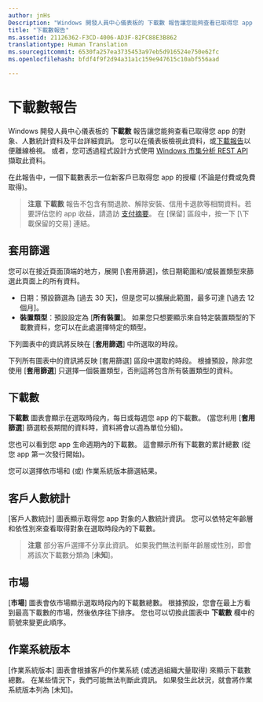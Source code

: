 ```yaml
---
author: jnHs
Description: "Windows 開發人員中心儀表板的 下載數 報告讓您能夠查看已取得您 app 的對象、人數統計資料及平台詳細資訊。"
title: "下載數報告"
ms.assetid: 21126362-F3CD-4006-AD3F-82FC88E3B862
translationtype: Human Translation
ms.sourcegitcommit: 6530fa257ea3735453a97eb5d916524e750e62fc
ms.openlocfilehash: bfdf4f9f2d94a31a1c159e947615c10abf556aad

---
```


# 下載數報告


Windows 開發人員中心儀表板的 **下載數** 報告讓您能夠查看已取得您 app 的對象、人數統計資料及平台詳細資訊。 您可以在儀表板檢視此資料，或[下載報告](download-analytic-reports.md)以便離線檢視。 或者，您可透過程式設計方式使用 [Windows 市集分析 REST API](../monetize/access-analytics-data-using-windows-store-services.md) 擷取此資料。

在此報告中，一個下載數表示一位新客戶已取得您 app 的授權 (不論是付費或免費取得)。

> **注意**
            **下載數** 報告不包含有關退款、解除安裝、信用卡退款等相關資料。若要評估您的 app 收益，請造訪 [支付摘要](payout-summary.md)。 在 \[保留\] 區段中，按一下 \[\下載保留的交易\] 連結。



## 套用篩選


您可以在接近頁面頂端的地方，展開 \[\套用篩選\]，依日期範圍和/或裝置類型來篩選此頁面上的所有資料。

-   日期：預設篩選為 \[過去 30 天\]，但是您可以擴展此範圍，最多可達 \[\過去 12 個月\]。
-   **裝置類型**：預設設定為 \[**所有裝置**\]。 如果您只想要顯示來自特定裝置類型的下載數資料，您可以在此處選擇特定的類型。

下列圖表中的資訊將反映在 \[**套用篩選**\] 中所選取的時段。

下列所有圖表中的資訊將反映 \[套用篩選\] 區段中選取的時段。 根據預設，除非您使用 \[**套用篩選**\] 只選擇一個裝置類型，否則這將包含所有裝置類型的資料。

## 下載數


**下載數** 圖表會顯示在選取時段內，每日或每週您 app 的下載數。 (當您利用 \[**套用篩選**\] 篩選較長期間的資料時，資料將會以週為單位分組)。

您也可以看到您 app 生命週期內的下載數。 這會顯示所有下載數的累計總數 (從您 app 第一次發行開始)。

您可以選擇依市場和 (或) 作業系統版本篩選結果。

## 客戶人數統計


\[客戶人數統計\] 圖表顯示取得您 app 對象的人數統計資訊。 您可以依特定年齡層和依性別來查看取得對象在選取時段內的下載數。

> **注意** 部分客戶選擇不分享此資訊。 如果我們無法判斷年齡層或性別，即會將該次下載數分類為 \[**未知**\]。

 

## 市場


\[**市場**\] 圖表會依市場顯示選取時段內的下載數總數。 根據預設，您會在最上方看到最高下載數的市場，然後依序往下排序。 您也可以切換此圖表中 **下載數** 欄中的箭號來變更此順序。

## 作業系統版本


\[作業系統版本\] 圖表會根據客戶的作業系統 (或透過組織大量取得) 來顯示下載數總數。 在某些情況下，我們可能無法判斷此資訊。 如果發生此狀況，就會將作業系統版本列為 \[未知\]。



 

 



<!--HONumber=Jun16_HO4-->


